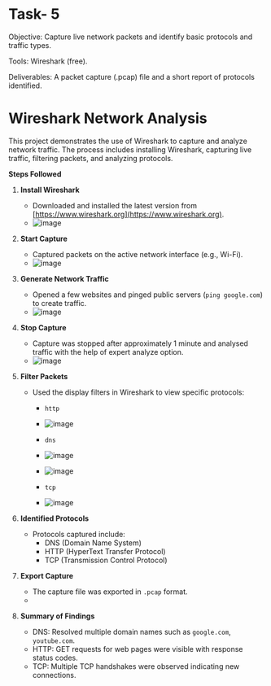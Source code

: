 # Task- 5

Objective: Capture live network packets and identify basic protocols and traffic types.


Tools: Wireshark (free).


Deliverables:  A packet capture (.pcap) file and a short report of protocols identified.

# Wireshark Network Analysis

This project demonstrates the use of Wireshark to capture and analyze network traffic. The process includes installing Wireshark, capturing live traffic, filtering packets, and analyzing protocols.

**Steps Followed**

1. **Install Wireshark**
   - Downloaded and installed the latest version from [https://www.wireshark.org](https://www.wireshark.org).
   - ![image](https://github.com/user-attachments/assets/ea8bfabe-ed5a-41b7-b95d-b88e9191d809)


2. **Start Capture**
   - Captured packets on the active network interface (e.g., Wi-Fi).
   - ![image](https://github.com/user-attachments/assets/1fe121a9-b6f5-4ea3-aa9f-9380efcd2298)


3. **Generate Network Traffic**
   - Opened a few websites and pinged public servers (`ping google.com`) to create traffic.
   - ![image](https://github.com/user-attachments/assets/b2a65474-dded-43d3-853b-87c75dc79135)


4. **Stop Capture**
   - Capture was stopped after approximately 1 minute and analysed traffic with the help of expert analyze option.
   - ![image](https://github.com/user-attachments/assets/f4c5f44d-22c9-4caa-bac1-1563a1fb83fe)

  
5. **Filter Packets**
   - Used the display filters in Wireshark to view specific protocols:
     - `http`
     - ![image](https://github.com/user-attachments/assets/7ad7791c-1dd2-45bb-995b-51aca260d017)

     - `dns`
     - ![image](https://github.com/user-attachments/assets/e2024b6b-5ad3-430c-b611-1afcf4232b6e)
     - ![image](https://github.com/user-attachments/assets/fc42e9be-a95a-4cbe-9f94-cf2de2418c34)


     - `tcp`
     - ![image](https://github.com/user-attachments/assets/5683189a-23a8-484a-b8be-7787a2c06835)


6. **Identified Protocols**
   - Protocols captured include:
     - DNS (Domain Name System)
     - HTTP (HyperText Transfer Protocol)
     - TCP (Transmission Control Protocol)

7. **Export Capture**
   - The capture file was exported in `.pcap` format.
   - 

8. **Summary of Findings**
   - DNS: Resolved multiple domain names such as `google.com`, `youtube.com`.
   - HTTP: GET requests for web pages were visible with response status codes.
   - TCP: Multiple TCP handshakes were observed indicating new connections.
